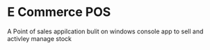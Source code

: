 # E Commerce POS
A  Point of sales appilcation bulit on windows console app to sell and activley manage stock 
